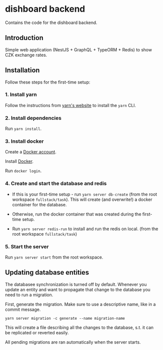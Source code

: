 # dishboard backend

Contains the code for the dishboard backend.

## Introduction

Simple web application (NestJS + GraphQL + TypeORM + Redis) to show CZK exchange rates.

## Installation

Follow these steps for the first-time setup:

### 1. Install yarn

Follow the instructions from [yarn's website](https://classic.yarnpkg.com/lang/en/docs/install) to install the `yarn` CLI.

### 2. Install dependencies

Run `yarn install`.

### 3. Install docker

Create a [Docker account](https://hub.docker.com/signup).

Install [Docker](https://docs.docker.com/install/).

Run `docker login`.

### 4. Create and start the database and redis

-   If this is your first-time setup - run `yarn server db-create` (from the root workspace `fullstack/task`). This will create (and overwrite!) a docker container for the database.
-   Otherwise, run the docker container that was created during the first-time setup.

-   Run `yarn server redis-run` to install and run the redis on local. (from the root workspace `fullstack/task`)

### 5. Start the server

Run `yarn server start` from the root workspace.

## Updating database entities

The databasee synchronization is turned off by default. Whenever you update an entity and want to propagate that change to the database you need to run a migration.

First, generate the migration. Make sure to use a descriptive name, like in a commit message.

```
yarn server migration -c generate --name migration-name
```

This will create a file describing all the changes to the database, s.t. it can be replicated or reverted easily.

All pending migrations are ran automatically when the server starts.
